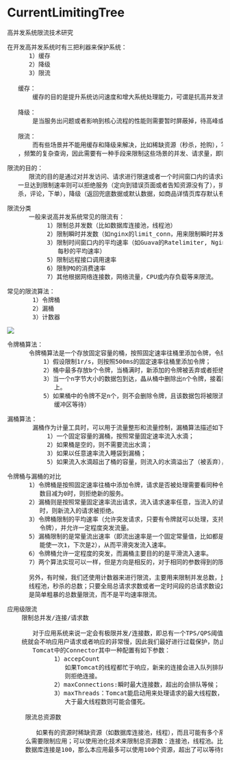 # CurrentLimitingTree
高并发系统限流技术研究


<pre>
在开发高并发系统时有三把利器来保护系统：
      1）缓存
      2）降级
      3）限流

   缓存：
       缓存的目的是提升系统访问速度和增大系统处理能力，可谓是抗高并发流量的银弹。
 
   降级：
       是当服务出问题或者影响到核心流程的性能则需要暂时屏蔽掉，待高峰或者问题解决后再打开。

   限流：
       而有些场景并不能用缓存和降级来解决，比如稀缺资源（秒杀，抢购），写服务（评论，下单）
   ，频繁的复杂查询，因此需要有一种手段来限制这些场景的并发、请求量，即限流。
</pre>

<pre>
限流的目的：
      限流的目的是通过对并发访问、请求进行限速或者一个时间窗口内的请求进行限速来保护系统，
   一旦达到限制速率则可以拒绝服务（定向到错误页面或者告知资源没有了），排队或等待（比如秒
   杀，评论，下单），降级（返回兜底数据或默认数据，如商品详情页库存默认有货）
</pre>

<pre>
限流分类
      一般来说高并发系统常见的限流有：
           1）限制总并发数（比如数据库连接池，线程池）
           2）限制瞬时并发数（如nginx的limit_conn，用来限制瞬时并发连接数）
           3）限制时间窗口内的平均速率（如Guava的Ratelimiter, Nginx的limit_req，限制
              每秒的平均速率）
           5）限制远程接口调用速率
           6）限制MQ的消费速率
           7）其他根据网络连接数，网络流量，CPU或内存负载等来限流。
</pre>

<pre>
常见的限流算法：
       1）令牌桶
       2）漏桶
       3）计数器
</pre>

![](https://i.imgur.com/S2MMxuI.png)

<pre>
令牌桶算法：
      令牌桶算法是一个存放固定容量的桶，按照固定速率往桶里添加令牌，令牌桶算法的描述如下：
          1）假设限制1r/s，则按照500ms的固定速率往桶里添加令牌；
          2）桶中最多存放b个令牌，当桶满时，新添加的令牌被丢弃或者拒绝
          3）当一个n字节大小的数据包到达，晶从桶中删除出n个令牌，接着数据包被发送到网络
             上。
          5）如果桶中的令牌不足n个，则不会删除令牌，且该数据包将被限流（要么丢弃，要么
             缓冲区等待）
</pre>

<pre>
漏桶算法：
       漏桶作为计量工具时，可以用于流量整形和流量控制，漏桶算法描述如下：
           1）一个固定容量的漏桶，按照常量固定速率流入水滴；
           2）如果桶是空的，则不需要流出水滴；
           3）如果以任意速率流入睡袋到漏桶；
           5）如果流入水滴超出了桶的容量，则流入的水滴溢出了（被丢弃），而漏桶容量是不变的。
</pre>

<pre>
令牌桶与漏桶的对比
      1）令牌桶是按照固定速率往桶中添加令牌，请求是否被处理需要看同种令牌是否足够，当令牌
         数目减为0时，则拒绝新的服务。
      2）漏桶则是按照常量固定速率流出请求，流入请求速率任意，当流入的请求数量积到漏桶容量
         时，则新流入的请求被拒绝。
      3）令牌桶限制的平均速率（允许突发请求，只要有令牌就可以处理，支持一次拿3个令牌，4个
         令牌），并允许一定程度突发流量。
      5）漏桶限制的是常量流出速率（即流出速率是一个固定常量值，比如都是1的速率流出，而不
         能使一次1，下次是2），从而平滑突发流入速率。
      6）令牌桶允许一定程度的突发，而漏桶主要目的的是平滑流入速率。
      7）两个算法实现可以一样，但是方向是相反的，对于相同的参数得到的限流效果是一样的。

      另外，有时候，我们还使用计数器来进行限流，主要用来限制并发总数，比如数据库连接池，
      线程池，秒杀的总数；只要全局总请求求数或者一定时间段的总请求数设定的阈值则进行限流，
      是简单粗暴的总数量限流，而不是平均速率限流。
</pre>

<pre>
应用级限流
    限制总并发/连接/请求数

       对于应用系统来说一定会有极限并发/连接数，即总有一个TPS/QPS阈值，如果超过了阈值则系
    统就会不响应用户请求或者响应的非常慢，因此我们最好进行过载保护，防止大量请求涌入击垮系桶。
       Tomcat中的Connector其中一种配置有如下参数：
             1）accepCount
                如果Tomcat的线程都忙于响应，新来的连接会进入队列排队，如果超出队列大小，
                则拒绝连接。
             2）maxConnections:瞬时最大连接数，超出的会排队等候；
             3）maxThreads：Tomcat能启动用来处理请求的最大线程数，如果请求处理量一直远远
                大于最大线程数则可能会僵死。

     限流总资源数
     
        如果有的资源时稀缺资源（如数据库连接池，线程），而且可能有多个系统都回去使用它，那
     么需要限制应用；可以使用池化技术来限制总资源数：连接池，线程池。比如分配给每个应用的
     数据库连接是100，那么本应用最多可以使用100个资源，超出了可以等待或者抛弃。
</pre>